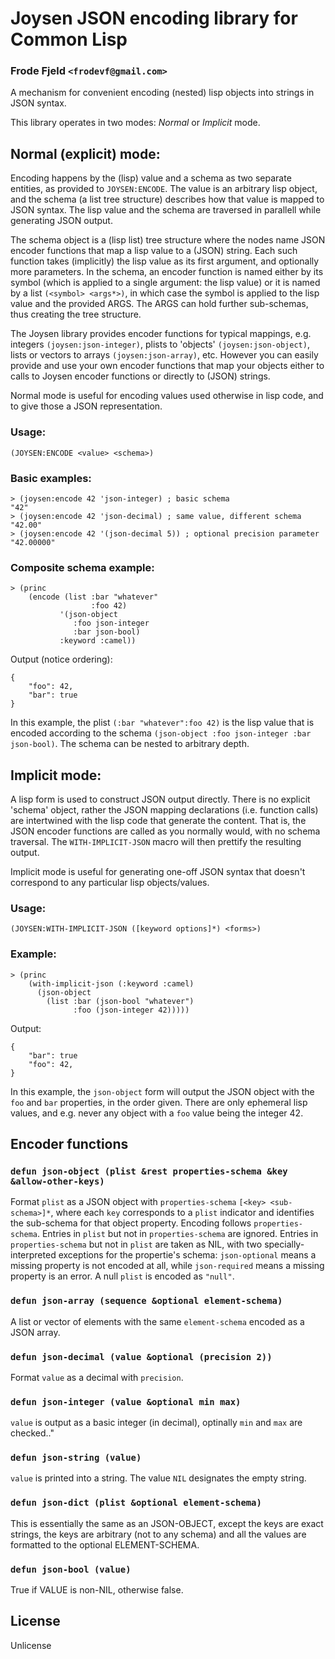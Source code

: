# Joysen JSON encoding library for Common Lisp
### Frode Fjeld `<frodevf@gmail.com>`

A mechanism for convenient encoding (nested) lisp objects into strings
in JSON syntax.

This library operates in two modes: *Normal* or *Implicit* mode.

## Normal (explicit) mode:

Encoding happens by the (lisp) value and a schema as two separate
entities, as provided to `JOYSEN:ENCODE`. The value is an arbitrary
lisp object, and the schema (a list tree structure) describes how that
value is mapped to JSON syntax. The lisp value and the schema are
traversed in parallell while generating JSON output.

The schema object is a (lisp list) tree structure where the nodes name
JSON encoder functions that map a lisp value to a (JSON) string. Each
such function takes (implicitly) the lisp value as its first argument,
and optionally more parameters. In the schema, an encoder function is
named either by its symbol (which is applied to a single argument: the
lisp value) or it is named by a list `(<symbol> <args*>)`, in which
case the symbol is applied to the lisp value and the provided
ARGS. The ARGS can hold further sub-schemas, thus creating the tree
structure.

The Joysen library provides encoder functions for typical mappings,
e.g. integers `(joysen:json-integer)`, plists to 'objects'
`(joysen:json-object)`, lists or vectors to arrays
`(joysen:json-array)`, etc. However you can easily provide and use
your own encoder functions that map your objects either to calls to
Joysen encoder functions or directly to (JSON) strings.

Normal mode is useful for encoding values used otherwise in lisp code,
and to give those a JSON representation.

### Usage:

	(JOYSEN:ENCODE <value> <schema>)
  
### Basic examples:

    > (joysen:encode 42 'json-integer) ; basic schema
    "42"
    > (joysen:encode 42 'json-decimal) ; same value, different schema
    "42.00"
    > (joysen:encode 42 '(json-decimal 5)) ; optional precision parameter
    "42.00000"

### Composite schema example:

	> (princ
        (encode (list :bar "whatever"
		              :foo 42)
               '(json-object
                  :foo json-integer
                  :bar json-bool)
               :keyword :camel))

Output (notice ordering):

    {
        "foo": 42,
        "bar": true
    }

In this example, the plist `(:bar "whatever":foo 42)` is the lisp
value that is encoded according to the schema `(json-object :foo
json-integer :bar json-bool)`. The schema can be nested to arbitrary
depth.

## Implicit mode:

A lisp form is used to construct JSON output directly. There is no
explicit 'schema' object, rather the JSON mapping declarations
(i.e. function calls) are intertwined with the lisp code that generate
the content. That is, the JSON encoder functions are called as you
normally would, with no schema traversal. The `WITH-IMPLICIT-JSON`
macro will then prettify the resulting output.

Implicit mode is useful for generating one-off JSON syntax that
doesn't correspond to any particular lisp objects/values.

### Usage:

	(JOYSEN:WITH-IMPLICIT-JSON ([keyword options]*) <forms>)
	
### Example:

	> (princ
        (with-implicit-json (:keyword :camel)
          (json-object
            (list :bar (json-bool "whatever")
			      :foo (json-integer 42)))))
	  
Output:

    {
        "bar": true
        "foo": 42,
    }

In this example, the `json-object` form will output the JSON object
with the `foo` and `bar` properties, in the order given. There are
only ephemeral lisp values, and e.g. never any object with a `foo`
value being the integer 42.

## Encoder functions

### `defun json-object (plist &rest properties-schema &key &allow-other-keys)`

Format `plist` as a JSON object with `properties-schema` `[<key>
<sub-schema>]*`, where each `key` corresponds to a `plist` indicator
and identifies the sub-schema for that object property. Encoding
follows `properties-schema`. Entries in `plist` but not in
`properties-schema` are ignored. Entries in `properties-schema` but
not in `plist` are taken as NIL, with two specially-interpreted
exceptions for the propertie's schema: `json-optional` means a missing
property is not encoded at all, while `json-required` means a missing
property is an error. A null `plist` is encoded as `"null"`.

### `defun json-array (sequence &optional element-schema)`

A list or vector of elements with the same `element-schema` encoded as
a JSON array.

### `defun json-decimal (value &optional (precision 2))`

Format `value` as a decimal with `precision`.

### `defun json-integer (value &optional min max)`
`value` is output as a basic integer (in decimal), optinally `min` and
`max` are checked.."

### `defun json-string (value)`

`value` is printed into a string. The value `NIL` designates the empty
string.

### `defun json-dict (plist &optional element-schema)`

This is essentially the same as an JSON-OBJECT, except the keys are
exact strings, the keys are arbitrary (not to any schema) and all the
values are formatted to the optional ELEMENT-SCHEMA.

### `defun json-bool (value)`
True if VALUE is non-NIL, otherwise false.
  
## License

Unlicense

